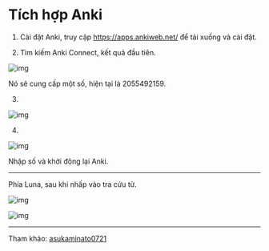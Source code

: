 # Tích hợp Anki

1. Cài đặt Anki, truy cập https://apps.ankiweb.net/ để tải xuống và cài đặt.

2. Tìm kiếm Anki Connect, kết quả đầu tiên.

![img](https://image.lunatranslator.org/zh/anki/336449205-4eb7ce93-a9e9-489b-be8a-da67cfdca6ea.png)

Nó sẽ cung cấp một số, hiện tại là 2055492159.

3.

![img](https://image.lunatranslator.org/zh/anki/336449710-95f90d9a-cfe6-42c3-a44f-64d88d13833d.png)

4.

![img](https://image.lunatranslator.org/zh/anki/336450025-9bf64445-f62e-4bfe-86f7-da99a7100e92.png)

Nhập số và khởi động lại Anki.

---

Phía Luna, sau khi nhấp vào tra cứu từ.

![img](https://image.lunatranslator.org/zh/anki/336451202-a2dd54c0-e4ee-4c27-9183-8b4ab05c4819.png)

![img](https://image.lunatranslator.org/zh/anki/336451442-7887d600-8c44-4256-9020-1d85e0f6184a.png)

---

Tham khảo: [asukaminato0721](https://github.com/HIllya51/LunaTranslator/issues/796)